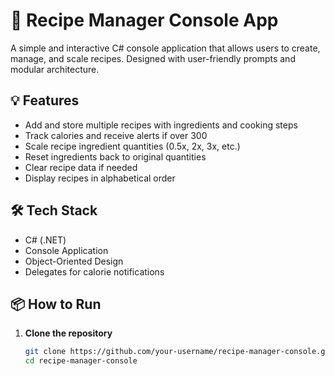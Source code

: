 # 🥘 Recipe Manager Console App

A simple and interactive C# console application that allows users to create, manage, and scale recipes. Designed with user-friendly prompts and modular architecture.

## 💡 Features

- Add and store multiple recipes with ingredients and cooking steps
- Track calories and receive alerts if over 300
- Scale recipe ingredient quantities (0.5x, 2x, 3x, etc.)
- Reset ingredients back to original quantities
- Clear recipe data if needed
- Display recipes in alphabetical order

## 🛠 Tech Stack

- C# (.NET)
- Console Application
- Object-Oriented Design
- Delegates for calorie notifications

## 📦 How to Run

1. **Clone the repository**
   ```bash
   git clone https://github.com/your-username/recipe-manager-console.git
   cd recipe-manager-console
